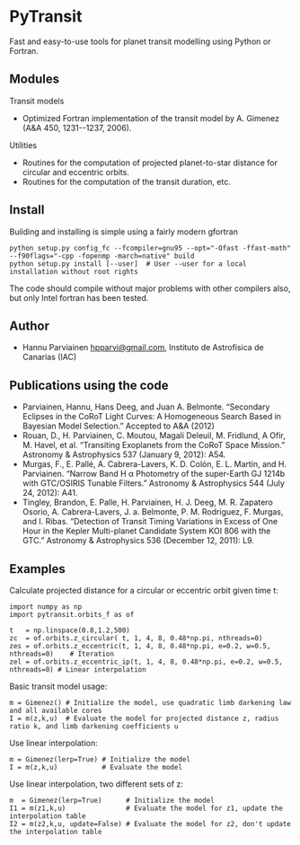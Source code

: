 PyTransit
=========

Fast and easy-to-use tools for planet transit modelling using Python or Fortran.

Modules
-------
Transit models
  - Optimized Fortran implementation of the transit model by A. Gimenez (A&A 450, 1231--1237, 2006).

Utilities
  - Routines for the computation of projected planet-to-star distance for circular and eccentric orbits.
  - Routines for the computation of the transit duration, etc.

Install
-------
Building and installing is simple using a fairly modern gfortran

    python setup.py config_fc --fcompiler=gnu95 --opt="-Ofast -ffast-math" --f90flags="-cpp -fopenmp -march=native" build
    python setup.py install [--user]  # User --user for a local installation without root rights

The code should compile without major problems with other compilers also, but only Intel fortran has been tested.

Author
------
  - Hannu Parviainen <hpparvi@gmail.com>, Instituto de Astrofísica de Canarias (IAC)

Publications using the code
----------------------------
  - Parviainen, Hannu, Hans Deeg, and Juan A. Belmonte. “Secondary Eclipses in the CoRoT Light Curves: A Homogeneous Search Based in Bayesian Model Selection.” Accepted to A&A (2012)
  - Rouan, D., H. Parviainen, C. Moutou, Magali Deleuil, M. Fridlund, A Ofir, M. Havel, et al. “Transiting Exoplanets from the CoRoT Space Mission.” Astronomy & Astrophysics 537 (January 9, 2012): A54.
  - Murgas, F., E. Pallé, A. Cabrera-Lavers, K. D. Colón, E. L. Martín, and H. Parviainen. “Narrow Band H α Photometry of the super-Earth GJ 1214b with GTC/OSIRIS Tunable Filters.” Astronomy & Astrophysics 544 (July 24, 2012): A41.
  - Tingley, Brandon, E. Palle, H. Parviainen, H. J. Deeg, M. R. Zapatero Osorio, A. Cabrera-Lavers, J. a. Belmonte, P. M. Rodriguez, F. Murgas, and I. Ribas. “Detection of Transit Timing Variations in Excess of One Hour in the Kepler Multi-planet Candidate System KOI 806 with the GTC.” Astronomy & Astrophysics 536 (December 12, 2011): L9.

Examples
--------
Calculate projected distance for a circular or eccentric orbit given time t:

    import numpy as np
    import pytransit.orbits_f as of

    t   = np.linspace(0.8,1.2,500)
    zc  = of.orbits.z_circular( t, 1, 4, 8, 0.48*np.pi, nthreads=0)                  
    zes = of.orbits.z_eccentric(t, 1, 4, 8, 0.48*np.pi, e=0.2, w=0.5, nthreads=0)    # Iteration
    zel = of.orbits.z_eccentric_ip(t, 1, 4, 8, 0.48*np.pi, e=0.2, w=0.5, nthreads=0) # Linear interpolation

Basic transit model usage:

    m = Gimenez() # Initialize the model, use quadratic limb darkening law and all available cores
    I = m(z,k,u)  # Evaluate the model for projected distance z, radius ratio k, and limb darkening coefficients u
      
Use linear interpolation:

    m = Gimenez(lerp=True) # Initialize the model
    I = m(z,k,u)           # Evaluate the model

Use linear interpolation, two different sets of z:

    m  = Gimenez(lerp=True)      # Initialize the model
    I1 = m(z1,k,u)               # Evaluate the model for z1, update the interpolation table
    I2 = m(z2,k,u, update=False) # Evaluate the model for z2, don't update the interpolation table